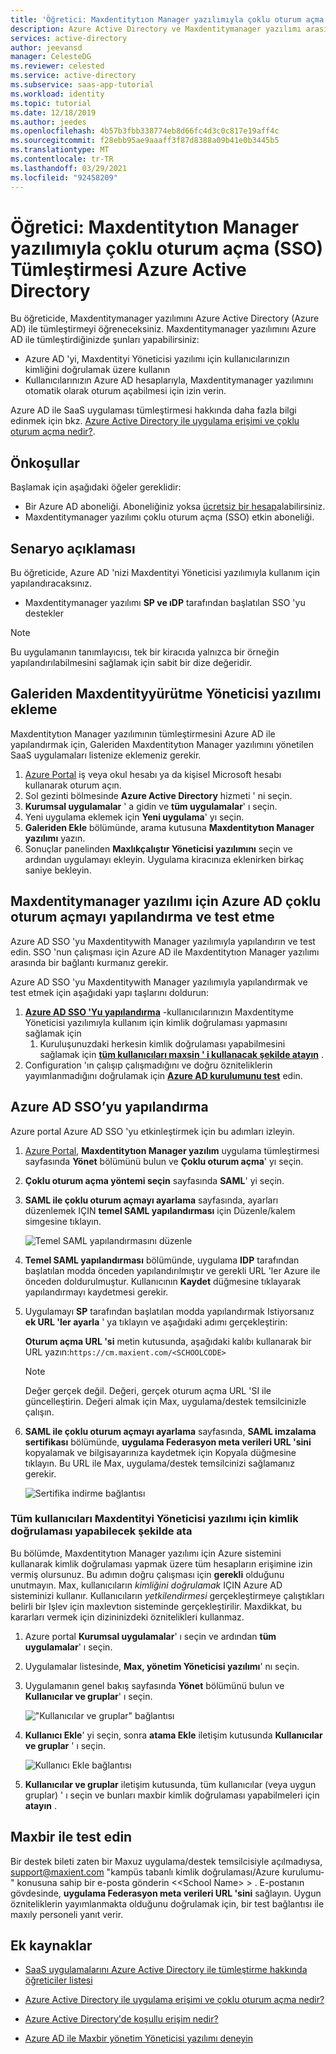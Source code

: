 ```yaml
---
title: 'Öğretici: Maxdentitytıon Manager yazılımıyla çoklu oturum açma (SSO) Tümleştirmesi Azure Active Directory | Microsoft Docs'
description: Azure Active Directory ve Maxdentitymanager yazılımı arasında çoklu oturum açmayı nasıl yapılandıracağınızı öğrenin.
services: active-directory
author: jeevansd
manager: CelesteDG
ms.reviewer: celested
ms.service: active-directory
ms.subservice: saas-app-tutorial
ms.workload: identity
ms.topic: tutorial
ms.date: 12/18/2019
ms.author: jeedes
ms.openlocfilehash: 4b57b3fbb338774eb8d66fc4d3c0c817e19aff4c
ms.sourcegitcommit: f28ebb95ae9aaaff3f87d8388a09b41e0b3445b5
ms.translationtype: MT
ms.contentlocale: tr-TR
ms.lasthandoff: 03/29/2021
ms.locfileid: "92458209"
---
```

# <a name="tutorial-azure-active-directory-single-sign-on-sso-integration-with-maxient-conduct-manager-software"></a>Öğretici: Maxdentitytıon Manager yazılımıyla çoklu oturum açma (SSO) Tümleştirmesi Azure Active Directory

Bu öğreticide, Maxdentitymanager yazılımını Azure Active Directory (Azure AD) ile tümleştirmeyi öğreneceksiniz. Maxdentitymanager yazılımını Azure AD ile tümleştirdiğinizde şunları yapabilirsiniz:

* Azure AD 'yi, Maxdentityi Yöneticisi yazılımı için kullanıcılarınızın kimliğini doğrulamak üzere kullanın
* Kullanıcılarınızın Azure AD hesaplarıyla, Maxdentitymanager yazılımını otomatik olarak oturum açabilmesi için izin verin.


Azure AD ile SaaS uygulaması tümleştirmesi hakkında daha fazla bilgi edinmek için bkz. [Azure Active Directory ile uygulama erişimi ve çoklu oturum açma nedir?](../manage-apps/what-is-single-sign-on.md).

## <a name="prerequisites"></a>Önkoşullar

Başlamak için aşağıdaki öğeler gereklidir:

* Bir Azure AD aboneliği. Aboneliğiniz yoksa [ücretsiz bir hesap](https://azure.microsoft.com/free/)alabilirsiniz.
* Maxdentitymanager yazılımı çoklu oturum açma (SSO) etkin aboneliği.

## <a name="scenario-description"></a>Senaryo açıklaması

Bu öğreticide, Azure AD 'nizi Maxdentityi Yöneticisi yazılımıyla kullanım için yapılandıracaksınız.


* Maxdentitymanager yazılımı **SP ve ıDP** tarafından başlatılan SSO 'yu destekler

> [!NOTE]
> Bu uygulamanın tanımlayıcısı, tek bir kiracıda yalnızca bir örneğin yapılandırılabilmesini sağlamak için sabit bir dize değeridir.

## <a name="adding-maxient-conduct-manager-software-from-the-gallery"></a>Galeriden Maxdentityyürütme Yöneticisi yazılımı ekleme

Maxdentitytıon Manager yazılımının tümleştirmesini Azure AD ile yapılandırmak için, Galeriden Maxdentitytıon Manager yazılımını yönetilen SaaS uygulamaları listenize eklemeniz gerekir.

1. [Azure Portal](https://portal.azure.com) iş veya okul hesabı ya da kişisel Microsoft hesabı kullanarak oturum açın.
1. Sol gezinti bölmesinde **Azure Active Directory** hizmeti ' ni seçin.
1. **Kurumsal uygulamalar** ' a gidin ve **tüm uygulamalar**' ı seçin.
1. Yeni uygulama eklemek için **Yeni uygulama**' yı seçin.
1. **Galeriden Ekle** bölümünde, arama kutusuna **Maxdentitytıon Manager yazılımı** yazın.
1. Sonuçlar panelinden **Maxlıkçalıştır Yöneticisi yazılımını** seçin ve ardından uygulamayı ekleyin. Uygulama kiracınıza eklenirken birkaç saniye bekleyin.


## <a name="configure-and-test-azure-ad-single-sign-on-for-maxient-conduct-manager-software"></a>Maxdentitymanager yazılımı için Azure AD çoklu oturum açmayı yapılandırma ve test etme

Azure AD SSO 'yu Maxdentitywith Manager yazılımıyla yapılandırın ve test edin. SSO 'nun çalışması için Azure AD ile Maxdentitytıon Manager yazılımı arasında bir bağlantı kurmanız gerekir.

Azure AD SSO 'yu Maxdentitywith Manager yazılımıyla yapılandırmak ve test etmek için aşağıdaki yapı taşlarını doldurun:

1. **[Azure AD SSO 'Yu yapılandırma](#configure-azure-ad-sso)** -kullanıcılarınızın Maxdentityme Yöneticisi yazılımıyla kullanım için kimlik doğrulaması yapmasını sağlamak için
    1. Kuruluşunuzdaki herkesin kimlik doğrulaması yapabilmesini sağlamak için **[tüm kullanıcıları maxsin ' i kullanacak şekilde atayın](#assign-all-users-to-be-able-to-authenticate-for-the-maxient-conduct-manager-software)** .
1. Configuration 'ın çalışıp çalışmadığını ve doğru özniteliklerin yayımlanmadığını doğrulamak için **[Azure AD kurulumunu test](#test-with-maxient)** edin.

## <a name="configure-azure-ad-sso"></a>Azure AD SSO’yu yapılandırma

Azure portal Azure AD SSO 'yu etkinleştirmek için bu adımları izleyin.

1. [Azure Portal](https://portal.azure.com/), **Maxdentitytıon Manager yazılım** uygulama tümleştirmesi sayfasında **Yönet** bölümünü bulun ve **Çoklu oturum açma**' yı seçin.
1. **Çoklu oturum açma yöntemi seçin** sayfasında **SAML**' yi seçin.
1. **SAML ile çoklu oturum açmayı ayarlama** sayfasında, ayarları düzenlemek IÇIN **temel SAML yapılandırması** için Düzenle/kalem simgesine tıklayın.

   ![Temel SAML yapılandırmasını düzenle](common/edit-urls.png)

1. **Temel SAML yapılandırması** bölümünde, uygulama **IDP** tarafından başlatılan modda önceden yapılandırılmıştır ve gerekli URL 'ler Azure ile önceden doldurulmuştur. Kullanıcının **Kaydet** düğmesine tıklayarak yapılandırmayı kaydetmesi gerekir.

1. Uygulamayı **SP** tarafından başlatılan modda yapılandırmak Istiyorsanız **ek URL 'ler ayarla** ' ya tıklayın ve aşağıdaki adımı gerçekleştirin:

    **Oturum açma URL 'si** metin kutusunda, aşağıdaki kalıbı kullanarak bir URL yazın:`https://cm.maxient.com/<SCHOOLCODE>`

    > [!NOTE]
    > Değer gerçek değil. Değeri, gerçek oturum açma URL 'SI ile güncelleştirin. Değeri almak için Max, uygulama/destek temsilcinizle çalışın.

1. **SAML ile çoklu oturum açmayı ayarlama** sayfasında, **SAML imzalama sertifikası** bölümünde, **uygulama Federasyon meta verileri URL 'sini** kopyalamak ve bilgisayarınıza kaydetmek için Kopyala düğmesine tıklayın.  Bu URL ile Max, uygulama/destek temsilcinizi sağlamanız gerekir.

    ![Sertifika indirme bağlantısı](common/copy-metadataurl.png)

### <a name="assign-all-users-to-be-able-to-authenticate-for-the-maxient-conduct-manager-software"></a>Tüm kullanıcıları Maxdentityi Yöneticisi yazılımı için kimlik doğrulaması yapabilecek şekilde ata

Bu bölümde, Maxdentitytıon Manager yazılımı için Azure sistemini kullanarak kimlik doğrulaması yapmak üzere tüm hesapların erişimine izin vermiş olursunuz.  Bu adımın doğru çalışması için **gerekli** olduğunu unutmayın.  Max, kullanıcıların *kimliğini doğrulamak* IÇIN Azure AD sisteminizi kullanır. Kullanıcıların *yetkilendirmesi* gerçekleştirmeye çalıştıkları belirli bir Işlev için maxlevtıon sisteminde gerçekleştirilir. Maxdikkat, bu kararları vermek için dizininizdeki öznitelikleri kullanmaz.

1. Azure portal **Kurumsal uygulamalar**' ı seçin ve ardından **tüm uygulamalar**' ı seçin.
1. Uygulamalar listesinde, **Max, yönetim Yöneticisi yazılımı**' nı seçin.
1. Uygulamanın genel bakış sayfasında **Yönet** bölümünü bulun ve **Kullanıcılar ve gruplar**' ı seçin.

   !["Kullanıcılar ve gruplar" bağlantısı](common/users-groups-blade.png)

1. **Kullanıcı Ekle**' yi seçin, sonra **atama Ekle** iletişim kutusunda **Kullanıcılar ve gruplar** ' ı seçin.

    ![Kullanıcı Ekle bağlantısı](common/add-assign-user.png)

1. **Kullanıcılar ve gruplar** iletişim kutusunda, tüm kullanıcılar (veya uygun gruplar) ' ı seçin ve bunları maxbir kimlik doğrulaması yapabilmeleri için **atayın** .

## <a name="test-with-maxient"></a>Maxbir ile test edin 

Bir destek bileti zaten bir Maxuz uygulama/destek temsilcisiyle açılmadıysa, [support@maxient.com](mailto:support@maxient.com) "kampüs tabanlı kimlik doğrulaması/Azure kurulumu-" konusuna sahip bir e-posta gönderin \<\<School Name\> \> . E-postanın gövdesinde, **uygulama Federasyon meta verileri URL 'sini** sağlayın. Uygun özniteliklerin yayımlanmakta olduğunu doğrulamak için, bir test bağlantısı ile maxıly personeli yanıt verir.  
    
## <a name="additional-resources"></a>Ek kaynaklar

- [ SaaS uygulamalarını Azure Active Directory ile tümleştirme hakkında öğreticiler listesi ](./tutorial-list.md)

- [Azure Active Directory ile uygulama erişimi ve çoklu oturum açma nedir? ](../manage-apps/what-is-single-sign-on.md)

- [Azure Active Directory'de koşullu erişim nedir?](../conditional-access/overview.md)

- [Azure AD ile Maxbir yönetim Yöneticisi yazılımı deneyin](https://aad.portal.azure.com/)